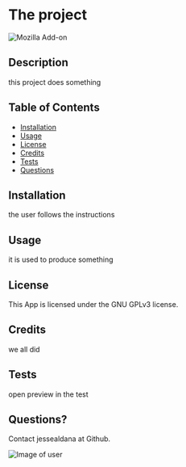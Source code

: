 
  # The project
  ![Mozilla Add-on](https://img.shields.io/amo/v/blue?color=blue&label=readme%20generator&logoColor=white)
  
 ## Description
 
 this project does something

 ## Table of Contents
  * [Installation](#Installation)
  * [Usage](#Usage)
  * [License](#license)
  * [Credits](#credits)
  * [Tests](#tests)
  * [Questions](#questions)
 ## Installation

 the user follows the instructions

 ## Usage
 
 it is used to produce something

 ## License
 
 This App is licensed under the GNU GPLv3 license.

 ## Credits
 
 we all did

 ## Tests
 
 open preview in the test

 ## Questions?
 
 Contact jessealdana at Github.
 
 ![Image of user](https://avatars0.githubusercontent.com/u/61436744?v=4)

    
  
  